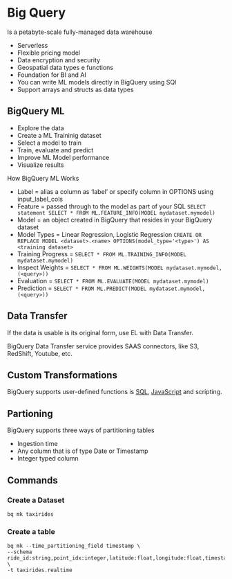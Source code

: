 # Big Query

Is a petabyte-scale fully-managed data warehouse

- Serverless
- Flexible pricing model
- Data encryption and security
- Geospatial data types e functions
- Foundation for BI and AI
- You can write ML models directly in BigQuery using SQl
- Support arrays and structs as data types

## BigQuery ML

- Explore the data
- Create a ML Traininig dataset
- Select a model to train
- Train, evaluate and predict
- Improve ML Model performance
- Visualize results

How BigQuery ML Works

- Label = alias a column as ‘label’ or specify column in OPTIONS using input_label_cols
- Feature = passed through to the model as part of your SQL `SELECT statement SELECT * FROM ML.FEATURE_INFO(MODEL mydataset.mymodel)`
- Model = an object created in BigQuery that resides in your BigQuery dataset
- Model Types = Linear Regression, Logistic Regression `CREATE OR REPLACE MODEL <dataset>.<name> OPTIONS(model_type='<type>') AS <training dataset>`
- Training Progress = `SELECT * FROM ML.TRAINING_INFO(MODEL mydataset.mymodel)`
- Inspect Weights = `SELECT * FROM ML.WEIGHTS(MODEL mydataset.mymodel, (<query>))`
- Evaluation = `SELECT * FROM ML.EVALUATE(MODEL mydataset.mymodel)`
- Prediction = `SELECT * FROM ML.PREDICT(MODEL mydataset.mymodel, (<query>))`
  
## Data Transfer

If the data is usable is its original form, use EL with Data Transfer.

BigQuery Data Transfer service provides SAAS connectors, like S3, RedShift, Youtube, etc.

## Custom Transformations

BigQuery supports user-defined functions is [SQL](https://medium.com/@dfrnks/como-criar-uma-fun%C3%A7%C3%A3o-no-bigquery-a4c829defabd), [JavaScript](https://cloud.google.com/bigquery/docs/reference/standard-sql/user-defined-functions#javascript-udf-structure) and scripting.

## Partioning

BigQuery supports three ways of partitioning tables

- Ingestion time
- Any column that is of type Date or Timestamp
- Integer typed column

## Commands

### Create a Dataset

```
bq mk taxirides
```

### Create a table
```
bq mk --time_partitioning_field timestamp \
--schema ride_id:string,point_idx:integer,latitude:float,longitude:float,timestamp:timestamp,meter_reading:float,meter_increment:float,ride_status:string,passenger_count:integer \
-t taxirides.realtime
```

